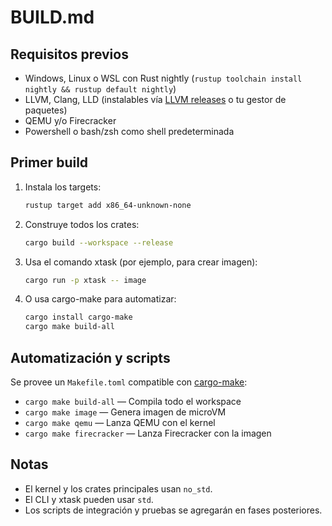 # BUILD.md

## Requisitos previos

- Windows, Linux o WSL con Rust nightly (`rustup toolchain install nightly && rustup default nightly`)
- LLVM, Clang, LLD (instalables vía [LLVM releases](https://github.com/llvm/llvm-project/releases) o tu gestor de paquetes)
- QEMU y/o Firecracker
- Powershell o bash/zsh como shell predeterminada

## Primer build

1. Instala los targets:
   ```sh
   rustup target add x86_64-unknown-none
   ```
2. Construye todos los crates:
   ```sh
   cargo build --workspace --release
   ```
3. Usa el comando xtask (por ejemplo, para crear imagen):
   ```sh
   cargo run -p xtask -- image
   ```
4. O usa cargo-make para automatizar:
   ```sh
   cargo install cargo-make
   cargo make build-all
   ```

## Automatización y scripts

Se provee un `Makefile.toml` compatible con [cargo-make](https://sagiegurari.github.io/cargo-make/):

- `cargo make build-all` — Compila todo el workspace
- `cargo make image` — Genera imagen de microVM
- `cargo make qemu` — Lanza QEMU con el kernel
- `cargo make firecracker` — Lanza Firecracker con la imagen

## Notas
- El kernel y los crates principales usan `no_std`.
- El CLI y xtask pueden usar `std`.
- Los scripts de integración y pruebas se agregarán en fases posteriores.

